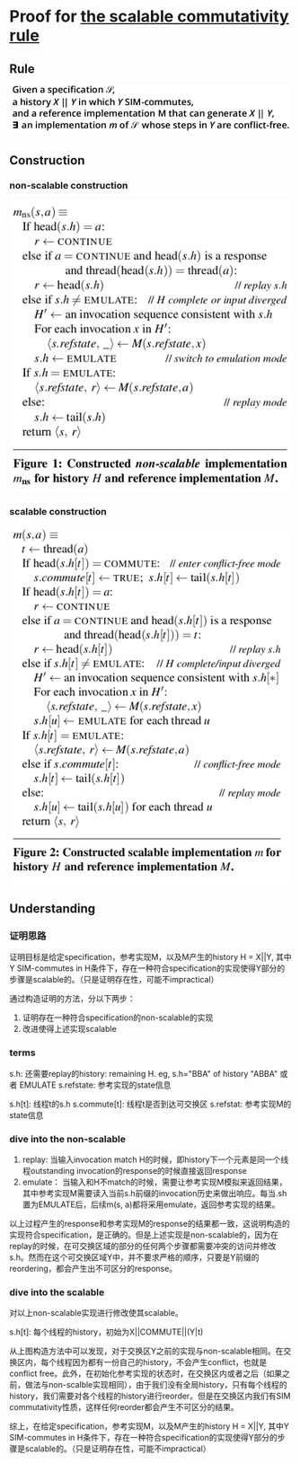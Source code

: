 # Proof for [the scalable commutativity rule](http://courses.cs.washington.edu/courses/cse551/15sp/papers/commutativity-sosp13.pdf)
## Rule
![Rule](figures/commuter/rule-formalized.png)

## Construction

### non-scalable construction
![non-scalable construction](figures/commuter/proof-nonscalable.png)

### scalable construction
![scalable construction](figures/commuter/proof-scalable.png)

## Understanding

### 证明思路
证明目标是给定specification，参考实现M，以及M产生的history H = X||Y, 其中Y SIM-commutes in H条件下，存在一种符合specification的实现使得Y部分的步骤是scalable的。（只是证明存在性，可能不impractical）

通过构造证明的方法，分以下两步：
1. 证明存在一种符合specification的non-scalable的实现
2. 改进使得上述实现scalable

### terms
s.h: 还需要replay的history: remaining H. eg, s.h="BBA" of history "ABBA" 或者 EMULATE
s.refstate: 参考实现的state信息

s.h[t]: 线程t的s.h
s.commute[t]: 线程t是否到达可交换区
s.refstat: 参考实现M的state信息

### dive into the non-scalable

1. replay: 当输入invocation match H的时候，即history下一个元素是同一个线程outstanding invocation的response的时候直接返回response
2. emulate： 当输入和H不match的时候，需要让参考实现M模拟来返回结果，其中参考实现M需要读入当前s.h前缀的invocation历史来做出响应。每当.sh置为EMULATE后，后续m(s, a)都将采用emulate，返回参考实现的结果。

以上过程产生的response和参考实现M的response的结果都一致，这说明构造的实现符合specification，是正确的。但是上述实现是non-scalable的，因为在replay的时候，在可交换区域的部分的任何两个步骤都需要冲突的访问并修改s.h。然而在这个可交换区域Y中，并不要求严格的顺序，只要是Y前缀的reordering，都会产生出不可区分的response。

### dive into the scalable

对以上non-scalable实现进行修改使其scalable。

s.h[t]: 每个线程的history，初始为X||COMMUTE||(Y|t)

从上图构造方法中可以发现，对于交换区Y之前的实现与non-scalable相同。在交换区内，每个线程因为都有一份自己的history，不会产生conflict，也就是conflict free。此外，在初始化参考实现的状态时，在交换区内或者之后（如果之前，做法与non-scalble实现相同），由于我们没有全局history，只有每个线程的history，我们需要对各个线程的history进行reorder。但是在交换区内我们有SIM commutativity性质，这样任何reorder都会产生不可区分的结果。

综上，在给定specification，参考实现M，以及M产生的history H = X||Y, 其中Y SIM-commutes in H条件下，存在一种符合specification的实现使得Y部分的步骤是scalable的。（只是证明存在性，可能不impractical）
